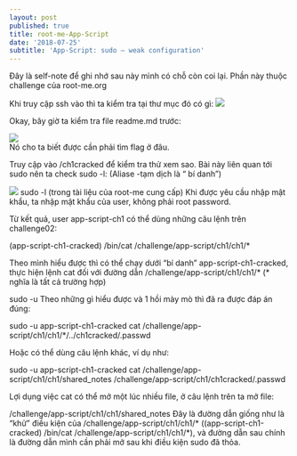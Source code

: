 ```yaml
---
layout: post
published: true
title: root-me-App-Script
date: '2018-07-25'
subtitle: 'App-Script: sudo — weak configuration'
---
```

Đây là self-note để ghi nhớ sau này mình có chỗ còn coi lại. Phần này thuộc challenge của root-me.org

Khi truy cập ssh vào thì ta kiểm tra tại thư mục đó có gì:
![](https://cdn-images-1.medium.com/max/800/1*Kml88Ux85BzDq6E-b1FHYQ.png)

Okay, bây giờ ta kiểm tra file readme.md trước:

![](https://cdn-images-1.medium.com/max/800/1*zCs-v3krrSbg33IYSm3cgg.png)  
Nó cho ta biết được cần phải tìm flag ở đâu.

Truy cập vào /ch1cracked để kiểm tra thử xem sao. Bài này liên quan tới sudo nên ta check sudo -l: (Aliase -tạm dịch là “ bí danh”)

![](https://cdn-images-1.medium.com/max/800/1*mibZwY9RqhCxAKfLwuQ_HA.png)
sudo -l (trong tài liệu của root-me cung cấp)
Khi được yêu cầu nhập mật khẩu, ta nhập mật khẩu của user, không phải root password.


Từ kết quả, user app-script-ch1 có thể dùng những câu lệnh trên challenge02:

(app-script-ch1-cracked) /bin/cat /challenge/app-script/ch1/ch1/*

Theo mình hiểu được thì có thể chạy dưới “bí danh” app-script-ch1-cracked, thực hiện lệnh cat đối với đường dẫn /challenge/app-script/ch1/ch1/* (* nghĩa là tất cả trường hợp)


sudo -u
Theo những gì hiểu được và 1 hồi mày mò thì đã ra được đáp án đúng:

sudo -u app-script-ch1-cracked cat /challenge/app-script/ch1/ch1/*/../ch1cracked/.passwd

Hoặc có thể dùng câu lệnh khác, ví dụ như:

sudo -u app-script-ch1-cracked cat /challenge/app-script/ch1/ch1/shared_notes /challenge/app-script/ch1/ch1cracked/.passwd

Lợi dụng việc cat có thể mở một lúc nhiều file, ở câu lệnh trên ta mở file:

/challenge/app-script/ch1/ch1/shared_notes
Đây là đường dẫn giống như là “khử” điều kiện của /challenge/app-script/ch1/ch1/* ((app-script-ch1-cracked) /bin/cat /challenge/app-script/ch1/ch1/*), và đường dẫn sau chính là đường dẫn mình cần phải mở sau khi điều kiện sudo đã thỏa.